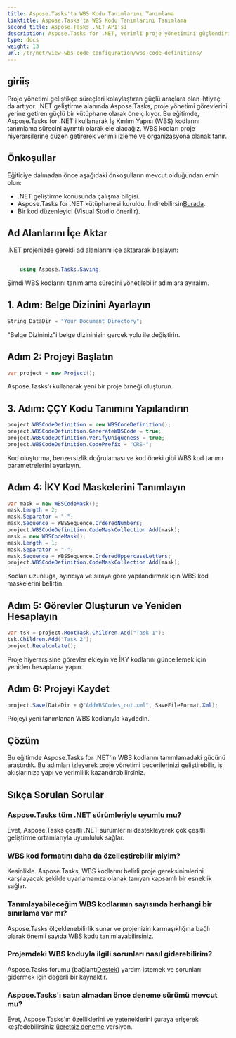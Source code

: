 ```yaml
---
title: Aspose.Tasks'ta WBS Kodu Tanımlarını Tanımlama
linktitle: Aspose.Tasks'ta WBS Kodu Tanımlarını Tanımlama
second_title: Aspose.Tasks .NET API'si
description: Aspose.Tasks for .NET, verimli proje yönetimini güçlendirir. Kapsamlı eğitimimizle WBS kodlarında zahmetsizce ustalaşın. İş akışlarını bugün kolaylaştırın!
type: docs
weight: 13
url: /tr/net/view-wbs-code-configuration/wbs-code-definitions/
---
```

## giriiş
Proje yönetimi geliştikçe süreçleri kolaylaştıran güçlü araçlara olan ihtiyaç da artıyor. .NET geliştirme alanında Aspose.Tasks, proje yönetimi görevlerini yerine getiren güçlü bir kütüphane olarak öne çıkıyor. Bu eğitimde, Aspose.Tasks for .NET'i kullanarak İş Kırılım Yapısı (WBS) kodlarını tanımlama sürecini ayrıntılı olarak ele alacağız. WBS kodları proje hiyerarşilerine düzen getirerek verimli izleme ve organizasyona olanak tanır.
## Önkoşullar
Eğiticiye dalmadan önce aşağıdaki önkoşulların mevcut olduğundan emin olun:
- .NET geliştirme konusunda çalışma bilgisi.
-  Aspose.Tasks for .NET kütüphanesi kuruldu. İndirebilirsin[Burada](https://releases.aspose.com/tasks/net/).
- Bir kod düzenleyici (Visual Studio önerilir).
## Ad Alanlarını İçe Aktar
.NET projenizde gerekli ad alanlarını içe aktararak başlayın:
```csharp
    
    using Aspose.Tasks.Saving;
```
Şimdi WBS kodlarını tanımlama sürecini yönetilebilir adımlara ayıralım.

## 1. Adım: Belge Dizinini Ayarlayın
```csharp
String DataDir = "Your Document Directory";
```
"Belge Dizininiz"i belge dizininizin gerçek yolu ile değiştirin.
## Adım 2: Projeyi Başlatın
```csharp
var project = new Project();
```
Aspose.Tasks'ı kullanarak yeni bir proje örneği oluşturun.
## 3. Adım: ÇÇY Kodu Tanımını Yapılandırın
```csharp
project.WBSCodeDefinition = new WBSCodeDefinition();
project.WBSCodeDefinition.GenerateWBSCode = true;
project.WBSCodeDefinition.VerifyUniqueness = true;
project.WBSCodeDefinition.CodePrefix = "CRS-";
```
Kod oluşturma, benzersizlik doğrulaması ve kod öneki gibi WBS kod tanımı parametrelerini ayarlayın.
## Adım 4: İKY Kod Maskelerini Tanımlayın
```csharp
var mask = new WBSCodeMask();
mask.Length = 2;
mask.Separator = "-";
mask.Sequence = WBSSequence.OrderedNumbers;
project.WBSCodeDefinition.CodeMaskCollection.Add(mask);
mask = new WBSCodeMask();
mask.Length = 1;
mask.Separator = "-";
mask.Sequence = WBSSequence.OrderedUppercaseLetters;
project.WBSCodeDefinition.CodeMaskCollection.Add(mask);
```
Kodları uzunluğa, ayırıcıya ve sıraya göre yapılandırmak için WBS kod maskelerini belirtin.
## Adım 5: Görevler Oluşturun ve Yeniden Hesaplayın
```csharp
var tsk = project.RootTask.Children.Add("Task 1");
tsk.Children.Add("Task 2");
project.Recalculate();
```
Proje hiyerarşisine görevler ekleyin ve İKY kodlarını güncellemek için yeniden hesaplama yapın.
## Adım 6: Projeyi Kaydet
```csharp
project.Save(DataDir + @"AddWBSCodes_out.xml", SaveFileFormat.Xml);
```
Projeyi yeni tanımlanan WBS kodlarıyla kaydedin.
## Çözüm
Bu eğitimde Aspose.Tasks for .NET'in WBS kodlarını tanımlamadaki gücünü araştırdık. Bu adımları izleyerek proje yönetimi becerilerinizi geliştirebilir, iş akışlarınıza yapı ve verimlilik kazandırabilirsiniz.
## Sıkça Sorulan Sorular
### Aspose.Tasks tüm .NET sürümleriyle uyumlu mu?
Evet, Aspose.Tasks çeşitli .NET sürümlerini destekleyerek çok çeşitli geliştirme ortamlarıyla uyumluluk sağlar.
### WBS kod formatını daha da özelleştirebilir miyim?
Kesinlikle. Aspose.Tasks, WBS kodlarını belirli proje gereksinimlerini karşılayacak şekilde uyarlamanıza olanak tanıyan kapsamlı bir esneklik sağlar.
### Tanımlayabileceğim WBS kodlarının sayısında herhangi bir sınırlama var mı?
Aspose.Tasks ölçeklenebilirlik sunar ve projenizin karmaşıklığına bağlı olarak önemli sayıda WBS kodu tanımlayabilirsiniz.
### Projemdeki WBS koduyla ilgili sorunları nasıl giderebilirim?
 Aspose.Tasks forumu (bağlantı[Destek](https://forum.aspose.com/c/tasks/15)) yardım istemek ve sorunları gidermek için değerli bir kaynaktır.
### Aspose.Tasks'ı satın almadan önce deneme sürümü mevcut mu?
 Evet, Aspose.Tasks'ın özelliklerini ve yeteneklerini şuraya erişerek keşfedebilirsiniz:[ücretsiz deneme](https://releases.aspose.com/) versiyon.